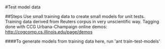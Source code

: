<!--
 Licensed to the Apache Software Foundation (ASF) under one or more
 contributor license agreements.  See the NOTICE file distributed with
 this work for additional information regarding copyright ownership.
 The ASF licenses this file to You under the Apache License, Version 2.0
 (the "License"); you may not use this file except in compliance with
 the License.  You may obtain a copy of the License at

     http://www.apache.org/licenses/LICENSE-2.0

 Unless required by applicable law or agreed to in writing, software
 distributed under the License is distributed on an "AS IS" BASIS,
 WITHOUT WARRANTIES OR CONDITIONS OF ANY KIND, either express or implied.
 See the License for the specific language governing permissions and
 limitations under the License.
-->

#Test model data

##Steps
Use small training data to create small models for unit tests.
Training data derived from Reuters corpus in very unscientific way.
Tagging done with CCG Urbana-Champaign online demos: http://cogcomp.cs.illinois.edu/page/demos

####To generate models from training data here, run 
    'ant train-test-models' 
